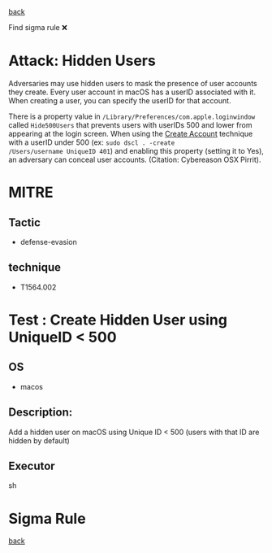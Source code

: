 
[back](../index.md)

Find sigma rule :x: 

# Attack: Hidden Users 

Adversaries may use hidden users to mask the presence of user accounts they create. Every user account in macOS has a userID associated with it. When creating a user, you can specify the userID for that account.

There is a property value in <code>/Library/Preferences/com.apple.loginwindow</code> called <code>Hide500Users</code> that prevents users with userIDs 500 and lower from appearing at the login screen. When using the [Create Account](https://attack.mitre.org/techniques/T1136) technique with a userID under 500 (ex: <code>sudo dscl . -create /Users/username UniqueID 401</code>) and enabling this property (setting it to Yes), an adversary can conceal user accounts. (Citation: Cybereason OSX Pirrit).

# MITRE
## Tactic
  - defense-evasion


## technique
  - T1564.002


# Test : Create Hidden User using UniqueID < 500
## OS
  - macos


## Description:
Add a hidden user on macOS using Unique ID < 500 (users with that ID are hidden by default)


## Executor
sh

# Sigma Rule


[back](../index.md)

